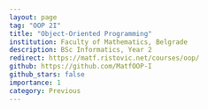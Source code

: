 ```yaml
---
layout: page
tag: "OOP 2I"
title: "Object-Oriented Programming"
institution: Faculty of Mathematics, Belgrade 
description: BSc Informatics, Year 2
redirect: https://matf.ristovic.net/courses/oop/
github: https://github.com/MatfOOP-I
github_stars: false
importance: 1
category: Previous
---
```


